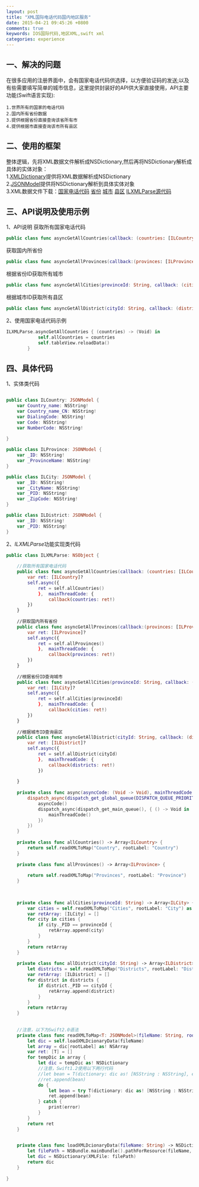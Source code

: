```yaml
---
layout: post
title: "XML国际电话代码国内地区服务"
date: 2015-04-21 09:45:26 +0800
comments: true
keywords: IOS国际代码,地区XML,swift xml
categories: experience
---
```


## 一、解决的问题
在很多应用的注册界面中，会有国家电话代码供选择，以方便验证码的发送;以及有些需要填写简单的城市信息，这里提供封装好的API供大家直接使用，API主要功能(Swift语言实现):

	1.世界所有的国家的电话代码
	2.国内所有省份数据
	3.提供根据省份直接查询该省所有市
	4.提供根据市直接查询该市所有县区
<!-- more -->	

## 二、使用的框架
整体逻辑，先将XML数据文件解析成NSDictionary,然后再将NSDictionary解析成具体的实体对象：	
1.[XMLDictionary](https://github.com/nicklockwood/XMLDictionary)提供将XML数据解析成NSDictionary<br>
2.[JSONModel](https://github.com/icanzilb/JSONModel)提供将NSDictionary解析到具体实体对象<br>
3.XML数据文件下载：[国家电话代码](/download/xml_service/Country.xml) [省份](/download/xml_service/Provinces.xml) [城市](/download/xml_service/Cities.xml) [县区](/download/xml_service/Districts.xml) [ILXMLParse源代码](/download/xml_service/ILXMLParse.swift)


## 三、API说明及使用示例

1、API说明
获取所有国家电话代码
``` swift
public class func asyncGetAllCountries(callback: (countries: [ILCountry]) -> (Void))
```

获取国内所省份
``` swift
public class func asyncGetAllProvinces(callback:(provinces: [ILProvince]) -> (Void))
```

根据省份ID获取所有城市
``` swift
public class func asyncGetAllCities(provinceId: String, callback: (cities: [ILCity]) -> (Void))
```

根据城市ID获取所有县区
``` swift
public class func asyncGetAllDistrict(cityId: String, callback: (districts: [ILDistrict]) -> (Void))
```


2、使用国家电话代码示例
``` swift
ILXMLParse.asyncGetAllCountries { (countries) -> (Void) in
            self.allCountries = countries
            self.tableView.reloadData()
        }
```


## 四、具体代码

1、实体类代码

``` swift

public class ILCountry: JSONModel {
    var Country_name: NSString!
    var Country_name_CN: NSString!
    var DialingCode: NSString!
    var Code: NSString!
    var NumberCode: NSString!
    
}

public class ILProvince: JSONModel {
    var _ID: NSString!
    var _ProvinceName: NSString!
}

public class ILCity: JSONModel {
    var _ID: NSString!
    var _CityName: NSString!
    var _PID: NSString!
    var _ZipCode: NSString!
}

public class ILDistrict: JSONModel {
    var _ID: NSString!
    var _PID: NSString!
}

```

2、*ILXMLParse*功能实现类代码

``` swift
public class ILXMLParse: NSObject {
    
    //获取所有国家电话代码
    public class func asyncGetAllCountries(callback: (countries: [ILCountry]) -> (Void)) {
        var ret: [ILCountry]?
        self.async({
            ret = self.allCountries()
            },  mainThreadCode: {
                callback(countries: ret!)
        })
    }
    
    //获取国内所有省份
    public class func asyncGetAllProvinces(callback:(provinces: [ILProvince]) -> (Void)) {
        var ret: [ILProvince]?
        self.async({
            ret = self.allProvinces()
            },  mainThreadCode: {
                callback(provinces: ret!)
        })
    }
    
    //根据省份ID查询城市
    public class func asyncGetAllCities(provinceId: String, callback: (cities: [ILCity]) -> (Void)) {
        var ret: [ILCity]?
        self.async({
            ret = self.allCities(provinceId)
            },  mainThreadCode: {
                callback(cities: ret!)
        })
    }
    
    //根据城市ID查询县区
    public class func asyncGetAllDistrict(cityId: String, callback: (districts: [ILDistrict]) -> (Void)) {
        var ret: [ILDistrict]?
        self.async({
            ret = self.allDistrict(cityId)
            },  mainThreadCode: {
                callback(districts: ret!)
            })
        
    }
    
    private class func async(asyncCode: (Void -> Void), mainThreadCode: (Void -> Void )) {
        dispatch_async(dispatch_get_global_queue(DISPATCH_QUEUE_PRIORITY_DEFAULT, 0), { () -> Void in
            asyncCode()
            dispatch_async(dispatch_get_main_queue(), { () -> Void in
                mainThreadCode()
            })
        })
    }
    
    private class func allCountries() -> Array<ILCountry> {
        return self.readXMLToMap("Country", rootLabel: "Country")
    }
    
    private class func allProvinces() -> Array<ILProvince> {
        
        return self.readXMLToMap("Provinces", rootLabel: "Province")
    }
    

    
    private class func allCities(provinceId: String) -> Array<ILCity> {
        var cities = self.readXMLToMap("Cities", rootLabel: "City") as [ILCity]
        var retArray: [ILCity] = []
        for city in cities {
            if city._PID == provinceId {
                retArray.append(city)
            }
        }
        return retArray
    }
    
    private class func allDistrict(cityId: String) -> Array<ILDistrict> {
        let districts = self.readXMLToMap("Districts", rootLabel: "District") as [ILDistrict]
        var retArray: [ILDistrict] = []
        for district in districts {
            if district._PID == cityId {
                retArray.append(district)
            }
        }
        return retArray
    }
    
    
    //注意，以下为Swift2.0语法
    private class func readXMLToMap<T: JSONModel>(fileName: String, rootLabel: String) -> [T]  {
        let dic = self.loadXMLDcionaryData(fileName)
        let array = dic[rootLabel] as! NSArray
        var ret: [T] = []
        for tempDic in array {
            let dic = tempDic as! NSDictionary
            //注意，Swift1.2使用以下两行代码
            //let bean = T(dictionary: dic as! [NSString : NSString], error: nil)
            //ret.append(bean)
            do {
                let bean = try T(dictionary: dic as! [NSString : NSString])
                ret.append(bean)
            } catch {
                print(error)
            }
        }
        return ret
    }

    
    private class func loadXMLDcionaryData(fileName: String) -> NSDictionary {
        let filePath = NSBundle.mainBundle().pathForResource(fileName, ofType: "xml")
        let dic = NSDictionary(XMLFile: filePath)
        return dic
    }
   
}

```